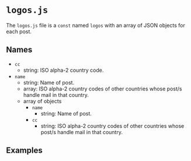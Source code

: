 # `logos.js`
The `logos.js` file is a `const` named `logos` with an array of JSON objects for each post.
## Names
- `cc`
  - string: ISO alpha-2 country code.
- `name`
  - string: Name of post.
  - array: ISO alpha-2 country codes of other countries whose post/s handle mail in that country.
  - array of objects
    - `name`
      - string: Name of post.
    - `cc`
      - string: ISO alpha-2 country codes of other countries whose post/s handle mail in that country.

## Examples
